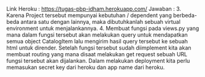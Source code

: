 Link Heroku : https://tugas-pbp-idham.herokuapp.com/
Jawaban :
3.  Karena Project tersebut mempunyai kebutuhan / dependent yang berbeda-beda antara satu dengan lainnya, maka dibutuhkanlah sebuah virtual environment untuk menjalankannya.
4. Membuat fungsi pada views.py yang mana dalam fungsi tersebut akan melakukan query untuk mendapatkan semua object CatalogItem lalu mengirim hasil query tersebut ke sebuah html untuk dirender. Setelah fungsi tersebut sudah diimplement kita akan membuat routing yang mana disaat melakukan get request sebuah URL fungsi tersebut akan dijalankan. Dalam melakukan deployment kita perlu memasukan secret key dari heroku dan app name dari heroku.